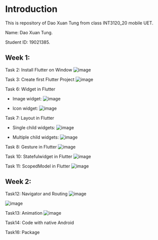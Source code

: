# Introduction

This is repository of Dao Xuan Tung from class INT3120_20 mobile UET.

Name: Dao Xuan Tung.

Student ID: 19021385.

## Week 1:

Task 2: Install Flutter on Window
![image](https://user-images.githubusercontent.com/56082813/155702570-82102619-a132-4e4b-87c7-324f455c0d5e.png)


Task 3: Create first Flutter Project
![image](https://user-images.githubusercontent.com/56082813/155702804-e546fed3-cd16-48ef-9d11-7e0708682e07.png)


Task 6: Widget in Flutter
- Image widget:
![image](https://user-images.githubusercontent.com/56082813/155703176-032cbfc5-1c9b-442c-ac9b-e3a195a750e8.png)

- Icon widget:
![image](https://user-images.githubusercontent.com/56082813/155703223-ed2238db-5ed5-4aec-a666-f694b305204b.png)


Task 7: Layout in Flutter
- Single child widgets:
![image](https://user-images.githubusercontent.com/56082813/155703375-53a8b6e9-eef0-41f5-915d-461fe8d269ae.png)

- Multiple child widgets:
![image](https://user-images.githubusercontent.com/56082813/155703520-26c22d02-0dc6-4dd3-a024-df5844f00ad7.png)


Task 8: Gesture in Flutter
![image](https://user-images.githubusercontent.com/56082813/155703715-dbdb3fa9-1435-41ca-8166-0ffe4f1f54b9.png)


Task 10: Statefulwidget in Flutter
![image](https://user-images.githubusercontent.com/56082813/155703846-5faf91de-819f-4867-a6b7-92017d4f63cb.png)


Task 11: ScopedModel in Flutter
![image](https://user-images.githubusercontent.com/56082813/155703926-4277f645-4aee-41c1-b210-6e28684a7031.png)

## Week 2:
Task12: Navigator and Routing
![image](https://user-images.githubusercontent.com/56082813/156707449-be0489bc-b2fe-4562-b44b-23b30aa28e63.png)

![image](https://user-images.githubusercontent.com/56082813/156707504-e3836c45-dd90-48e9-82a4-29a29b4d31fd.png)


Task13: Animation
![image](https://user-images.githubusercontent.com/56082813/156707605-be55b456-398f-4051-aaa3-89adc8eb31db.png)

Task14: Code with native Android


Task16: Package
